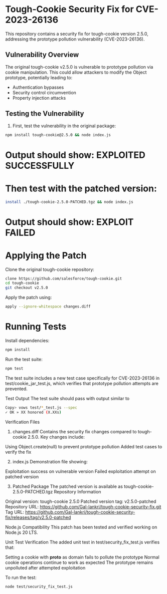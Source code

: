 # Tough-Cookie Security Fix for CVE-2023-26136

This repository contains a security fix for tough-cookie version 2.5.0, addressing the prototype pollution vulnerability (CVE-2023-26136).

## Vulnerability Overview

The original tough-cookie v2.5.0 is vulnerable to prototype pollution via cookie manipulation. This could allow attackers to modify the Object prototype, potentially leading to:
- Authentication bypasses
- Security control circumvention
- Property injection attacks

## Testing the Vulnerability

1. First, test the vulnerability in the original package:
```bash
npm install tough-cookie@2.5.0 && node index.js
```
# Output should show: EXPLOITED SUCCESSFULLY


# Then test with the patched version:
```bash
install ./tough-cookie-2.5.0-PATCHED.tgz && node index.js
```
# Output should show: EXPLOIT FAILED

# Applying the Patch

Clone the original tough-cookie repository:

```bash 
clone https://github.com/salesforce/tough-cookie.git
cd tough-cookie
git checkout v2.5.0
```
Apply the patch using:
```bash
apply --ignore-whitespace changes.diff
```

# Running Tests

Install dependencies:

```bash
npm install
```

Run the test suite:

```bash
npm test
```
The test suite includes a new test case specifically for CVE-2023-26136 in test/cookie_jar_test.js, 
which verifies that prototype pollution attempts are prevented.

Test Output
The test suite should pass with output similar to
```bash
Copy> vows test/*_test.js --spec
✓ OK » XX honored (X.XXs)
```

Verification Files
1. changes.diff
Contains the security fix changes compared to tough-cookie 2.5.0. Key changes include:

Using Object.create(null) to prevent prototype pollution
Added test cases to verify the fix

2. index.js
Demonstration file showing:

Exploitation success on vulnerable version
Failed exploitation attempt on patched version

3. Patched Package
The patched version is available as tough-cookie-2.5.0-PATCHED.tgz
Repository Information

Original version: tough-cookie 2.5.0
Patched version tag: v2.5.0-patched
Repository URL: https://github.com/Gal-lankri/tough-cookie-security-fix.git
Tag URL: https://github.com/Gal-lankri/tough-cookie-security-fix/releases/tag/v2.5.0-patched

Node.js Compatibility
This patch has been tested and verified working on Node.js 20 LTS.

Unit Test Verification
The added unit test in test/security_fix_test.js verifies that:

Setting a cookie with __proto__ as domain fails to pollute the prototype
Normal cookie operations continue to work as expected
The prototype remains unpolluted after attempted exploitation

To run the test: 
```bash
node test/security_fix_test.js
```
